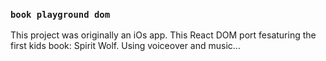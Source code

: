 ### `book playground dom`
This project was originally an iOs app.  This React DOM port fesaturing the first kids book: Spirit Wolf.  Using voiceover and music...






